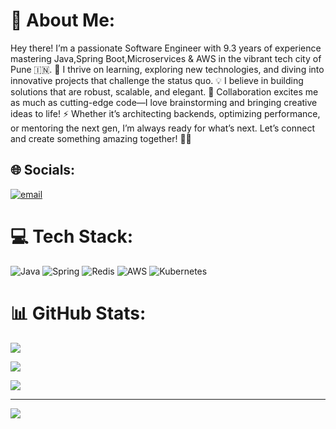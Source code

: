 # 💫 About Me:
Hey there! I’m a passionate Software Engineer with 9.3 years of experience mastering Java,Spring Boot,Microservices & AWS in the vibrant tech city of Pune 🇮🇳.
🌱 I thrive on learning, exploring new technologies, and diving into innovative projects that challenge the status quo.
💡 I believe in building solutions that are robust, scalable, and elegant.
🤝 Collaboration excites me as much as cutting-edge code—I love brainstorming and bringing creative ideas to life!
⚡ Whether it’s architecting backends, optimizing performance, or mentoring the next gen, I’m always ready for what’s next.
Let’s connect and create something amazing together! 🚀✨


## 🌐 Socials:
[![email](https://img.shields.io/badge/Email-D14836?logo=gmail&logoColor=white)](mailto:shrikantgiri11@gmail.com) 

# 💻 Tech Stack:
![Java](https://img.shields.io/badge/java-%23ED8B00.svg?style=for-the-badge&logo=openjdk&logoColor=white) ![Spring](https://img.shields.io/badge/spring-%236DB33F.svg?style=for-the-badge&logo=spring&logoColor=white) ![Redis](https://img.shields.io/badge/redis-%23DD0031.svg?style=for-the-badge&logo=redis&logoColor=white) ![AWS](https://img.shields.io/badge/AWS-%23FF9900.svg?style=for-the-badge&logo=amazon-aws&logoColor=white) ![Kubernetes](https://img.shields.io/badge/kubernetes-%23326ce5.svg?style=for-the-badge&logo=kubernetes&logoColor=white)
# 📊 GitHub Stats:
![](https://github-readme-stats.vercel.app/api?username=Shrikant-11&theme=dark&hide_border=true&include_all_commits=false&count_private=false)

![](https://nirzak-streak-stats.vercel.app/?user=Shrikant-11&theme=dark&hide_border=true)

![](https://github-readme-stats.vercel.app/api/top-langs/?username=Shrikant-11&theme=dark&hide_border=true&include_all_commits=false&count_private=false&layout=compact)

---
[![](https://visitcount.itsvg.in/api?id=Shrikant-11&icon=0&color=0)](https://visitcount.itsvg.in)

<!-- Proudly created with GPRM ( https://gprm.itsvg.in ) -->
